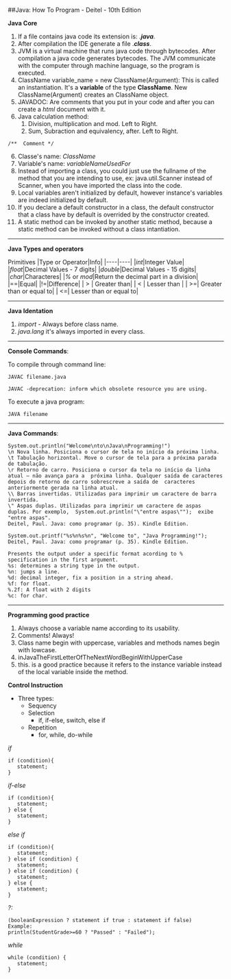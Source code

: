 ##Java: How To Program - Deitel - 10th Edition

**Java Core**

1. If a file contains java code its extension is: .***java***.
2. After compilation the IDE generate a file .***class***.
3. JVM is a virtual machine that runs java code through bytecodes. After compilation a java code generates bytecodes. 
The JVM communicate with the computer through machine language, so the program is executed. 
4. ClassName variable_name = new ClassName(Argument): This is called an instantiation. It's a **variable** of the type **ClassName**. New ClassName(Argument) creates an ClassName object.
5. JAVADOC: Are comments that you put in your code and after you can create a *html* document with it. 
6. Java calculation method:
   1. Division, multiplication and mod. Left to Right.
   2. Sum, Subraction and equivalency, after. Left to Right.

```
/**  Comment */
```
6. Classe's name: *ClassName*
7. Variable's name: *variableNameUsedFor*
8. Instead of importing a class, you could just use the fullname of the method that you are intending to use, ex: java.util.Scanner instead of Scanner, when you have imported the class into the code. 
9. Local variables aren't initialized by default, however instance's variables are indeed initialized by default. 
10. If you declare a default constructor in a class, the default constructor that a class have by default is overrided by the constructor created.
11. A static method can be invoked by another static method, because a static method can be invoked without a class intantiation.
---

**Java Types and operators**

Primitives
|Type or Operator|Info|
|----|----|
|*int*|Integer Value|
|*float*|Decimal Values - 7 digits|
|*double*|Decimal Values - 15 digits|
|*char*|Characteres|
|*%* or *mod*|Return the decimal part in a division|
|==|Equal|
|!=|Difference|
| > | Greater than|
| < | Lesser than |
| >=| Greater than or equal to|
| <=| Lesser than or equal to|

---

**Java Identation**

1. *import* - Always before class name.
2. *java.lang* it's always imported in every class. 

---

**Console Commands**:

To compile through command line:
```
JAVAC filename.java

JAVAC -deprecation: inform which obsolete resource you are using.
```

To execute a java program:

```
JAVA filename
```

---

**Java Commands**:

```
System.out.println("Welcome\nto\nJava\nProgramming!")
\n Nova linha. Posiciona o cursor de tela no início da próxima linha.  
\t Tabulação horizontal. Move o cursor de tela para a próxima parada de tabulação.  
\r Retorno de carro. Posiciona o cursor da tela no início da linha atual — não avança para a  próxima linha. Qualquer saída de caracteres depois do retorno de carro sobrescreve a saída de  caracteres anteriormente gerada na linha atual.  
\\ Barras invertidas. Utilizadas para imprimir um caractere de barra invertida.  
\" Aspas duplas. Utilizadas para imprimir um caractere de aspas duplas. Por exemplo,  System.out.println("\"entre aspas\"");  exibe "entre aspas".
Deitel, Paul. Java: como programar (p. 35). Kindle Edition. 
```

```
System.out.printf("%s%n%s%n", "Welcome to", "Java Programming!");
Deitel, Paul. Java: como programar (p. 35). Kindle Edition. 

Presents the output under a specific format acording to % specification in the first argument. 
%s: determines a string type in the output. 
%n: jumps a line.
%d: decimal integer, fix a position in a string ahead. 
%f: for float.
%.2f: A float with 2 digits
%c: for char.

```
---

**Programming good practice**
1. Always choose a variable name according to its usability. 
2. Comments! Always!
3. Class name begin with uppercase, variables and methods names begin with lowcase. 
4. inJavaTheFirstLetterOfTheNextWordBeginWithUpperCase
5. this. is a good practice because it refers to the instance variable instead of the local variable inside the method.


**Control Instruction**

- Three types: 
  - Sequency
  - Selection
    - if, if-else, switch, else if
  - Repetition
    - for, while, do-while

*if*
```
if (condition){
   statement;
}
```` 

*if-else*
```
if (condition){
   statement;
} else {
   statement;
}
``` 
*else if*
```
if (condition){
   statement;
} else if (condition) {
   statement;
} else if (condition) {
   statement;
} else {
   statement;
}
```

*?:*
```
(booleanExpression ? statement if true : statement if false)
Example:
println(StudentGrade>=60 ? "Passed" : "Failed");
```

*while*
```
while (condition) {
   statement;
}
```


